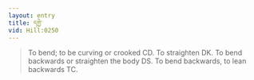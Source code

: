 ```yaml
---
layout: entry
title: དགྱེ་
vid: Hill:0250
---
```

> To bend; to be curving or crooked CD\. To straighten DK\. To bend backwards or straighten the body DS\. To bend backwards, to lean backwards TC\.


